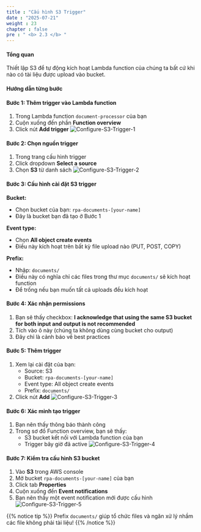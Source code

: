 ```yaml
---
title : "Cấu hình S3 Trigger"
date : "2025-07-21"
weight : 23
chapter : false
pre : " <b> 2.3 </b> "
---
```


#### Tổng quan
Thiết lập S3 để tự động kích hoạt Lambda function của chúng ta bất cứ khi nào có tài liệu được upload vào bucket.

#### Hướng dẫn từng bước

#### Bước 1: Thêm trigger vào Lambda function
1. Trong Lambda function `document-processor` của bạn
2. Cuộn xuống đến phần **Function overview**
3. Click nút **Add trigger**
![Configure-S3-Trigger-1](/images/2/Configure-S3-Trigger-1.png)

#### Bước 2: Chọn nguồn trigger
1. Trong trang cấu hình trigger
2. Click dropdown **Select a source**
3. Chọn **S3** từ danh sách
![Configure-S3-Trigger-2](/images/2/Configure-S3-Trigger-2.png)

#### Bước 3: Cấu hình cài đặt S3 trigger
**Bucket:**
- Chọn bucket của bạn: `rpa-documents-[your-name]`
- Đây là bucket bạn đã tạo ở Bước 1

**Event type:**
- Chọn **All object create events**
- Điều này kích hoạt trên bất kỳ file upload nào (PUT, POST, COPY)

**Prefix:**
- Nhập: `documents/`
- Điều này có nghĩa chỉ các files trong thư mục `documents/` sẽ kích hoạt function
- Để trống nếu bạn muốn tất cả uploads đều kích hoạt

#### Bước 4: Xác nhận permissions
1. Bạn sẽ thấy checkbox: **I acknowledge that using the same S3 bucket for both input and output is not recommended**
2. Tích vào ô này (chúng ta không dùng cùng bucket cho output)
3. Đây chỉ là cảnh báo về best practices

#### Bước 5: Thêm trigger
1. Xem lại cài đặt của bạn:
   - Source: S3
   - Bucket: `rpa-documents-[your-name]`
   - Event type: All object create events
   - Prefix: `documents/`
2. Click nút **Add**
![Configure-S3-Trigger-3](/images/2/Configure-S3-Trigger-3.png)

#### Bước 6: Xác minh tạo trigger
1. Bạn nên thấy thông báo thành công
2. Trong sơ đồ Function overview, bạn sẽ thấy:
   - S3 bucket kết nối với Lambda function của bạn
   - Trigger bây giờ đã active
![Configure-S3-Trigger-4](/images/2/Configure-S3-Trigger-4.png)

#### Bước 7: Kiểm tra cấu hình S3 bucket
1. Vào **S3** trong AWS console
2. Mở bucket `rpa-documents-[your-name]` của bạn
3. Click tab **Properties**
4. Cuộn xuống đến **Event notifications**
5. Bạn nên thấy một event notification mới được cấu hình
![Configure-S3-Trigger-5](/images/2/Configure-S3-Trigger-5.png)



{{% notice tip %}}
Prefix `documents/` giúp tổ chức files và ngăn xử lý nhầm các file không phải tài liệu!
{{% /notice %}}